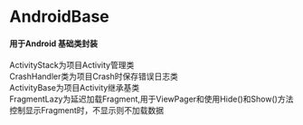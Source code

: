 # AndroidBase
<h4>用于Android 基础类封装</h4>
ActivityStack为项目Activity管理类<br>
CrashHandler类为项目Crash时保存错误日志类<br>
ActivityBase为项目Activity继承基类<br>
FragmentLazy为延迟加载Fragment,用于ViewPager和使用Hide()和Show()方法控制显示Fragment时，不显示则不加载数据<br>


